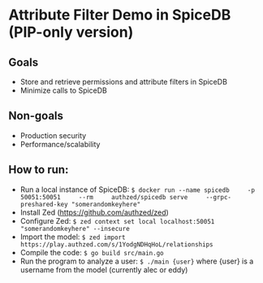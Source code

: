 # Attribute Filter Demo in SpiceDB (PIP-only version)
## Goals
* Store and retrieve permissions and attribute filters in SpiceDB
* Minimize calls to SpiceDB
## Non-goals
* Production security
* Performance/scalability

## How to run:

* Run a local instance of SpiceDB: ```$ docker run --name spicedb     -p 50051:50051     --rm     authzed/spicedb serve     --grpc-preshared-key "somerandomkeyhere"```
* Install Zed (https://github.com/authzed/zed)
* Configure Zed: ```$ zed context set local localhost:50051 "somerandomkeyhere" --insecure```
* Import the model: ```$ zed import https://play.authzed.com/s/1YodgNDHqHoL/relationships```
* Compile the code: ```$ go build src/main.go```
* Run the program to analyze a user: ```$ ./main {user}``` where {user} is a username from the model (currently alec or eddy)